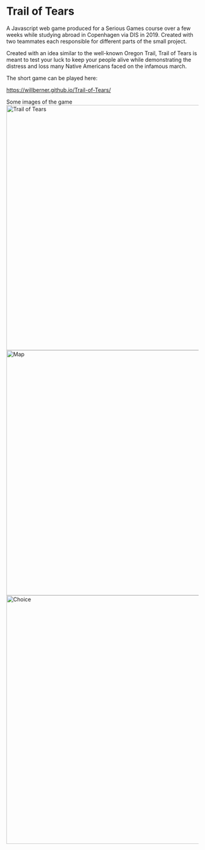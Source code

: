 # Trail of Tears

A Javascript web game produced for a Serious Games course over a few weeks while studying abroad in Copenhagen via DIS in 2019. Created with two teammates each responsible for different parts of the small project.

Created with an idea similar to the well-known Oregon Trail, Trail of Tears is meant to test your luck to keep your people alive while demonstrating the distress and loss many Native Americans faced on the infamous march.

The short game can be played here:

https://willberner.github.io/Trail-of-Tears/

Some images of the game
<img width="640" alt="Trail of Tears" src="https://user-images.githubusercontent.com/25047954/123500081-60ae0880-d609-11eb-81b8-154b356171ff.png">
<img width="640" alt="Map" src="https://user-images.githubusercontent.com/25047954/123500084-63a8f900-d609-11eb-82ec-35586e17475a.png">
<img width="649" alt="Choice" src="https://user-images.githubusercontent.com/25047954/123500085-64da2600-d609-11eb-8a1b-31e88013f835.png">
